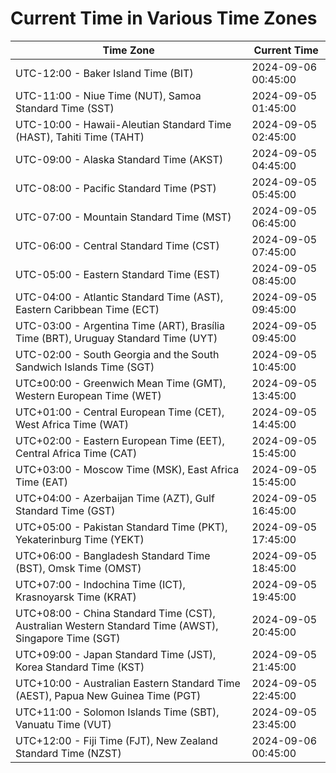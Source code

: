 # Current Time in Various Time Zones

| Time Zone | Current Time |
|-----------|--------------|
| UTC-12:00 - Baker Island Time (BIT) | 2024-09-06 00:45:00 |
| UTC-11:00 - Niue Time (NUT), Samoa Standard Time (SST) | 2024-09-05 01:45:00 |
| UTC-10:00 - Hawaii-Aleutian Standard Time (HAST), Tahiti Time (TAHT) | 2024-09-05 02:45:00 |
| UTC-09:00 - Alaska Standard Time (AKST) | 2024-09-05 04:45:00 |
| UTC-08:00 - Pacific Standard Time (PST) | 2024-09-05 05:45:00 |
| UTC-07:00 - Mountain Standard Time (MST) | 2024-09-05 06:45:00 |
| UTC-06:00 - Central Standard Time (CST) | 2024-09-05 07:45:00 |
| UTC-05:00 - Eastern Standard Time (EST) | 2024-09-05 08:45:00 |
| UTC-04:00 - Atlantic Standard Time (AST), Eastern Caribbean Time (ECT) | 2024-09-05 09:45:00 |
| UTC-03:00 - Argentina Time (ART), Brasília Time (BRT), Uruguay Standard Time (UYT) | 2024-09-05 09:45:00 |
| UTC-02:00 - South Georgia and the South Sandwich Islands Time (SGT) | 2024-09-05 10:45:00 |
| UTC±00:00 - Greenwich Mean Time (GMT), Western European Time (WET) | 2024-09-05 13:45:00 |
| UTC+01:00 - Central European Time (CET), West Africa Time (WAT) | 2024-09-05 14:45:00 |
| UTC+02:00 - Eastern European Time (EET), Central Africa Time (CAT) | 2024-09-05 15:45:00 |
| UTC+03:00 - Moscow Time (MSK), East Africa Time (EAT) | 2024-09-05 15:45:00 |
| UTC+04:00 - Azerbaijan Time (AZT), Gulf Standard Time (GST) | 2024-09-05 16:45:00 |
| UTC+05:00 - Pakistan Standard Time (PKT), Yekaterinburg Time (YEKT) | 2024-09-05 17:45:00 |
| UTC+06:00 - Bangladesh Standard Time (BST), Omsk Time (OMST) | 2024-09-05 18:45:00 |
| UTC+07:00 - Indochina Time (ICT), Krasnoyarsk Time (KRAT) | 2024-09-05 19:45:00 |
| UTC+08:00 - China Standard Time (CST), Australian Western Standard Time (AWST), Singapore Time (SGT) | 2024-09-05 20:45:00 |
| UTC+09:00 - Japan Standard Time (JST), Korea Standard Time (KST) | 2024-09-05 21:45:00 |
| UTC+10:00 - Australian Eastern Standard Time (AEST), Papua New Guinea Time (PGT) | 2024-09-05 22:45:00 |
| UTC+11:00 - Solomon Islands Time (SBT), Vanuatu Time (VUT) | 2024-09-05 23:45:00 |
| UTC+12:00 - Fiji Time (FJT), New Zealand Standard Time (NZST) | 2024-09-06 00:45:00 |
